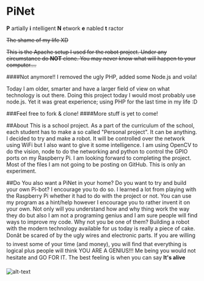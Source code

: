 PiNet
=========

**P** artially **i** ntelligent **N** etwork **e** nabled **t** ractor

~~The shame of my life XD~~

~~This is the Apache setup I used for the robot project. Under any circumstance do **NOT** clone. You may never know what will happen to your computer….~~

####Not anymore!! I removed the ugly PHP, added some Node.js and voila!

Today I am older, smarter and have a larger field of view on what technology is out there.
Doing this project today I would most probably use node.js. Yet it was great experience; using PHP for the last time in my life :D


###Feel free to fork & clone!
####More stuff is yet to come!


##About
This is a school project. As a part of the curriculum of the school, each student has to make a so called
"Personal project". It can be anything. I decided to try and make a robot. It will be controlled over the network
using WiFi but I also want to give it some intelligence. I am using OpenCV to do the vision, node to do the networking
and python to control the GPIO ports on my Raspberry Pi. I am looking forward to completing the project. Most of the
files I am not going to be posting on GitHub. This is only an experiment.

##Do You also want a PiNet in your home?
Do you want to try and build your own Pi-bot? I encourage you to do so. I learned a lot from playing with the Raspberry Pi whether it had to do with the project or not. You can use my program as a hint/help however I encourage you to rather invent it on your own. Not only will you understand how and why thing work the way they do but also I am not a programing genius and I am sure people will find ways to improve my code. Why not you be one of them? Building a robot with the modern technology available for us today is really a piece of cake. Donât be scared of by the ugly wires and electronic parts. If you are willing to invest some of your time (and money), you will find that everything is logical plus people will think YOU ARE A GENIUS!!! Me being you would not hesitate and GO FOR IT. The best feeling is when you can say **It's alive**

![alt-text](http://s24.postimg.org/w0mndz06t/2014_02_07_21_24_06.jpg "This is it!!!")
